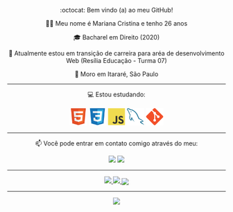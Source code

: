 <div align="center">

:octocat: Bem vindo (a) ao meu GitHub!
 

  👩‍💻 Meu nome é Mariana Cristina e tenho 26 anos
 
  🎓 Bacharel em Direito (2020)
 
  🔄 Atualmente estou em transição de carreira para aréa de desenvolvimento Web (Resília Educação - Turma 07)
 
  📌 Moro em Itararé, São Paulo
 </div>

 ---
<div align= "center"> 
 💻 Estou estudando:
 <br>
 <br>
 
 <img height="40" src="https://raw.githubusercontent.com/devicons/devicon/master/icons/html5/html5-original.svg">
 <img height="40" src="https://raw.githubusercontent.com/devicons/devicon/master/icons/css3/css3-original.svg">
 <img height="40" src="https://raw.githubusercontent.com/devicons/devicon/master/icons/javascript/javascript-original.svg">
 <img height="40" src="https://raw.githubusercontent.com/devicons/devicon/master/icons/mysql/mysql-original.svg">
 <img height="40" src="https://raw.githubusercontent.com/devicons/devicon/master/icons/git/git-original.svg">

</div>
 
 
 ---
<div align="center">
📫 Você pode entrar em contato comigo através do meu:
 
   <a href="https://www.linkedin.com/in/marianacristinadiasdossantos/" target="_blank"><img src="https://img.shields.io/badge/-LinkedIn-%230077B5?style=for-the-badge&logo=linkedin&logoColor=white" target="_blank"></a> 
  <a href = "mailto:marianacristinasantos05@gmail.com"><img src="https://img.shields.io/badge/Gmail-D14836?style=for-the-badge&logo=gmail&logoColor=white" target="_blank"></a>
</div>

---

<div align="center">
  <a href="https://github.com/mmcrisx">
  <img height="180em" src="https://github-readme-stats.vercel.app/api?username=mmcrisx&show_icons=true&theme=dracula&include_all_commits=true&count_private=true"/>
  <img height="180em" src="https://github-readme-stats.vercel.app/api/top-langs/?username=mmcrisx&layout=compact&langs_count=7&theme=dracula"/>
  <img align="center" src="https://github-readme-streak-stats.herokuapp.com/?user=mmcrisx&show=anuraghazra&show_icons=true&theme=dracula"/>
</div>

   ---  
 <div align="center">

![](https://komarev.com/ghpvc/?username=mmcrisx&color=blue&style=flat)
 </div>
 
 

 
 
